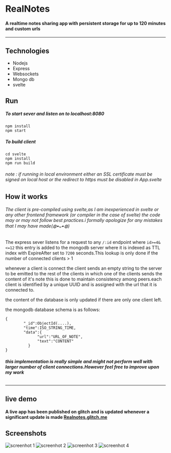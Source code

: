 # RealNotes
#### A realtime notes sharing app with persistent storage for up to 120 minutes and custom urls
---
## Technologies
- Nodejs
- Express
- Websockets
- Mongo db
- svelte 

## Run
##### To start sever and listen on to localhost:8080<br>
`npm install`<br>
`npm start`<br>
##### To build client<br>
`cd svelte`<br>
`npm install`<br>
`npm run build`<br>

###### *note : if running in local environment either an SSL certificate must be signed on local host or the redirect to https must be disabled in App.svelte*

## How it works

###### *The client is pre-compiled using svelte,as I am inexperienced in svelte or any other frontend framework (or compiler in the case of svelte) the code may or may not follow best practices.i formally apologize for any mistakes that I may have made(◍•ᴗ•◍)*

 The express sever listens for a request to any `/:id` endpoint where `id>=4&<=12` this entry is added to the mongodb server where it is indexed as TTL index with ExpireAfter set to `7200` seconds.This lookup is only done if the number of connected clients > 1

whenever a client is connect the client sends an empty string to the server to be emitted to the rest of the clients in which one of the clients sends the content of it's note this is done to maintain consistency among peers.each client is identified by a unique UUID and is assigned with the url that it is connected to.

the content of the database is only updated if there are only one client left.

the mongodb database schema is as follows:<br>

```
{
        "_id":ObjectId(....),
        "time":ISO_STRING_TIME,     
        "data":{
              "url":"URL_OF_NOTE",
              "text":"CONTENT"
          }
}
```

###### __this implementation is really simple and might not perform well with larger number of client connections.However feel free to improve upon my work__
---
## live demo
#### A live app has been published on glitch and is updated whenever a significant update is made [Realnotes.glitch.me](https://realnotes.glitch.me)
## Screenshots

![screenhot 1](https://raw.githubusercontent.com/darzhz/Realnotes/main/assets/0.png)
![screenhot 2](https://raw.githubusercontent.com/darzhz/Realnotes/main/assets/1.png)
![screenhot 3](https://raw.githubusercontent.com/darzhz/Realnotes/main/assets/2.png)
![screenhot 4](https://raw.githubusercontent.com/darzhz/Realnotes/main/assets/3.png)

